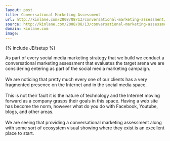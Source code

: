 ```yaml
---
layout: post
title: Conversational Marketing Assessment
url: http://kinlane.com/2008/08/13/conversational-marketing-assessment/
source: http://kinlane.com/2008/08/13/conversational-marketing-assessment/
domain: kinlane.com
image: 
---
```

{% include JB/setup %}<p>As part of every social media marketing strategy that we build we conduct a conversational marketing assessment that evaluates the target arena we are considering entering as part of the social media marketing campaign.<br /><br />We are noticing that pretty much every one of our clients has a very fragmented presence on the Internet and in the social media space.<br /><br />This is not their fault it is the nature of technology and the Internet moving forward as a company grasps their goals in this space.   Having a web site has become the norm, however what do you do with Facebook, Youtube, blogs, and other areas.<br /><br />We are seeing that providing a conversational marketing assessment along with some sort of ecosystem visual showing where they exist is an excellent place to start.</p>
